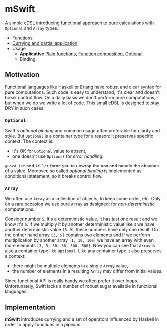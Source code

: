 # mSwift
A simple eDSL introducing functional approach to pure calculations with `Optional` and `Array` types.

- [Functions](../Documentation/Functions.md)
- [Currying and partial application](../Documentation/Currying.md)
- Usage
    - **Applicative** [Plain functions](../Documentation/Applicative.md#apply-a-function), [Function composition](../Documentation/Applicative.md#function-composition), [Optional](../Documentation/Applicative.md#apply-a-function-to-optional)
    - Binding

## Motivation
Functional languages like Haskell or Erlang have robust and clear syntax for pure computations. Such code is easy to understand, it's clear and doesn't break control flow. On a daily basis we don't perform pure computations, but when we do we write a lot of code. This small eDSL is designed to stay DRY in such cases.

### `Optional`
Swift's _optional binding_ and common usage often preferable for clarity and style. But `Optional` is a container type for a reason: it preserves specific context. The context is:
* it's OK for `Optional` value to absent,
* one doesn't use `Optional` for _error handling_.

`guard let` and `if let` force you to unwrap the box and handle the absence of a value. Moreover, so called _optional binding_ is implemented as conditional statement, so it breaks control flow.

### `Array`
We often use `Array` as a collection of objects, to keep some order, etc. Only on a rare occasion we use pure `Array` as designed: for _non-deterministic_ computations. 

Consider number `5`. It's a deterministic value, it has just one result and we know it's `5`. If we multiply it by another deterministic value like `3` we have another deterministic value `15`. All these numbers have only one result. On the onther hand array `[3, 5]` contains two elements and if we perform multiplication by another array `[1, 10, 100]` we have an array with even more elements `[3, 5, 30, 50, 300, 500]`. Now you can see that `Array` is also a container type like `Optional`. Like any container type it also preserves a context: 
* there might be multiple elements in a single `Array` value,
* the number of elements in a resulting `Array` may differ from initial values.

Since functional API is really handy we often prefer it over loops. Unfortunately, Swift lacks a number of robust sugar available in functional languages.

## Implementation
**mSwift** introduces currying and a set of operators influenced by Haskell in order to apply functions in a _pipeline_.